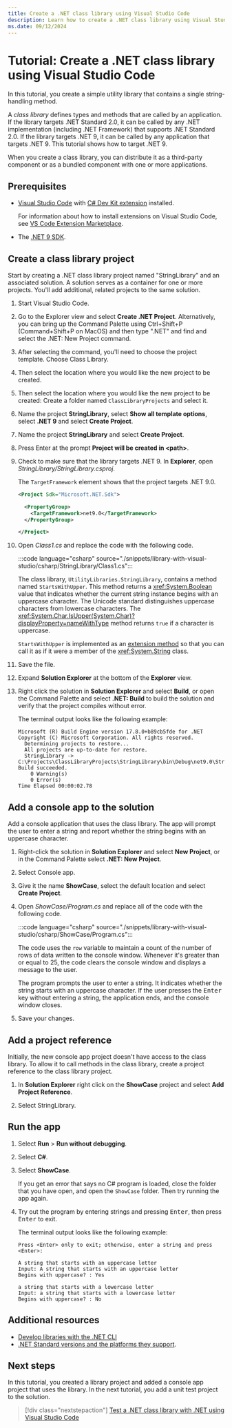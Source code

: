 ```yaml
---
title: Create a .NET class library using Visual Studio Code
description: Learn how to create a .NET class library using Visual Studio Code.
ms.date: 09/12/2024
---
```

# Tutorial: Create a .NET class library using Visual Studio Code

In this tutorial, you create a simple utility library that contains a single string-handling method.

A *class library* defines types and methods that are called by an application. If the library targets .NET Standard 2.0, it can be called by any .NET implementation (including .NET Framework) that supports .NET Standard 2.0. If the library targets .NET 9, it can be called by any application that targets .NET 9. This tutorial shows how to target .NET 9.

When you create a class library, you can distribute it as a third-party component or as a bundled component with one or more applications.

## Prerequisites

* [Visual Studio Code](https://code.visualstudio.com/) with [C# Dev Kit extension](https://marketplace.visualstudio.com/items?itemName=ms-dotnettools.csdevkit) installed.

  For information about how to install extensions on Visual Studio Code, see [VS Code Extension Marketplace](https://code.visualstudio.com/docs/editor/extension-gallery).

* The [.NET 9 SDK](https://dotnet.microsoft.com/download/dotnet/9.0).

## Create a class library project

Start by creating a .NET class library project named "StringLibrary" and an associated solution. A solution serves as a container for one or more projects. You'll add additional, related projects to the same solution.

1. Start Visual Studio Code.

1. Go to the Explorer view and select **Create .NET Project**. Alternatively, you can bring up the Command Palette using Ctrl+Shift+P (Command+Shift+P on MacOS) and then type ".NET" and find and select the .NET: New Project command.

1. After selecting the command, you'll need to choose the project template. Choose Class Library.

1. Then select the location where you would like the new project to be created.

1. Then select the location where you would like the new project to be created: Create a folder named `ClassLibraryProjects` and select it.

1. Name the project **StringLibrary**, select **Show all template options**, select **.NET 9** and select **Create Project**.

1. Name the project **StringLibrary** and select **Create Project**.

1. Press Enter at the prompt **Project will be created in \<path>**.

1. Check to make sure that the library targets .NET 9. In **Explorer**, open *StringLibrary/StringLibrary.csproj*.

   The `TargetFramework` element shows that the project targets .NET 9.0.

   ```xml
   <Project Sdk="Microsoft.NET.Sdk">

     <PropertyGroup>
       <TargetFramework>net9.0</TargetFramework>
     </PropertyGroup>

   </Project>
   ```

1. Open *Class1.cs* and replace the code with the following code.

   :::code language="csharp" source="./snippets/library-with-visual-studio/csharp/StringLibrary/Class1.cs":::

   The class library, `UtilityLibraries.StringLibrary`, contains a method named `StartsWithUpper`. This method returns a <xref:System.Boolean> value that indicates whether the current string instance begins with an uppercase character. The Unicode standard distinguishes uppercase characters from lowercase characters. The <xref:System.Char.IsUpper(System.Char)?displayProperty=nameWithType> method returns `true` if a character is uppercase.

   `StartsWithUpper` is implemented as an [extension method](../../csharp/programming-guide/classes-and-structs/extension-methods.md) so that you can call it as if it were a member of the <xref:System.String> class.

1. Save the file.

1. Expand **Solution Explorer** at the bottom of the **Explorer** view.

1. Right click the solution in **Solution Explorer** and select **Build**, or open the Command Palette and select **.NET: Build** to build the solution and verify that the project compiles without error.

   The terminal output looks like the following example:

   ```output
   Microsoft (R) Build Engine version 17.8.0+b89cb5fde for .NET
   Copyright (C) Microsoft Corporation. All rights reserved.
     Determining projects to restore...
     All projects are up-to-date for restore.
     StringLibrary -> C:\Projects\ClassLibraryProjects\StringLibrary\bin\Debug\net9.0\StringLibrary.dll
   Build succeeded.
       0 Warning(s)
       0 Error(s)
   Time Elapsed 00:00:02.78
   ```

## Add a console app to the solution

Add a console application that uses the class library. The app will prompt the user to enter a string and report whether the string begins with an uppercase character.

1. Right-click the solution in **Solution Explorer** and select **New Project**, or in the Command Palette select **.NET: New Project**.

1. Select Console app.

1. Give it the name **ShowCase**, select the default location and select **Create Project**.

1. Open *ShowCase/Program.cs* and replace all of the code with the following code.

   :::code language="csharp" source="./snippets/library-with-visual-studio/csharp/ShowCase/Program.cs":::

   The code uses the `row` variable to maintain a count of the number of rows of data written to the console window. Whenever it's greater than or equal to 25, the code clears the console window and displays a message to the user.

   The program prompts the user to enter a string. It indicates whether the string starts with an uppercase character. If the user presses the <kbd>Enter</kbd> key without entering a string, the application ends, and the console window closes.

1. Save your changes.

## Add a project reference

Initially, the new console app project doesn't have access to the class library. To allow it to call methods in the class library, create a project reference to the class library project.

1. In **Solution Explorer** right click on the **ShowCase** project and select **Add Project Reference**.

1. Select StringLibrary.

## Run the app

1. Select **Run** > **Run without debugging**.

1. Select **C#**.

1. Select **ShowCase**.

   If you get an error that says no C# program is loaded, close the folder that you have open, and open the `ShowCase` folder. Then try running the app again.

1. Try out the program by entering strings and pressing <kbd>Enter</kbd>, then press <kbd>Enter</kbd> to exit.

   The terminal output looks like the following example:

   ```output
   Press <Enter> only to exit; otherwise, enter a string and press <Enter>:

   A string that starts with an uppercase letter
   Input: A string that starts with an uppercase letter
   Begins with uppercase? : Yes

   a string that starts with a lowercase letter
   Input: a string that starts with a lowercase letter
   Begins with uppercase? : No
   ```

## Additional resources

* [Develop libraries with the .NET CLI](libraries.md)
* [.NET Standard versions and the platforms they support](../../standard/net-standard.md).

## Next steps

In this tutorial, you created a library project and added a console app project that uses the library. In the next tutorial, you add a unit test project to the solution.

> [!div class="nextstepaction"]
> [Test a .NET class library with .NET using Visual Studio Code](testing-library-with-visual-studio-code.md)
